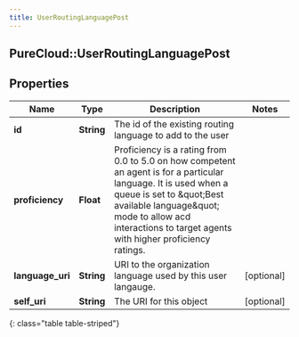 ```yaml
---
title: UserRoutingLanguagePost
---
```

## PureCloud::UserRoutingLanguagePost

## Properties

|Name | Type | Description | Notes|
|------------ | ------------- | ------------- | -------------|
| **id** | **String** | The id of the existing routing language to add to the user | |
| **proficiency** | **Float** | Proficiency is a rating from 0.0 to 5.0 on how competent an agent is for a particular language. It is used when a queue is set to \&quot;Best available language\&quot; mode to allow acd interactions to target agents with higher proficiency ratings. | |
| **language_uri** | **String** | URI to the organization language used by this user langauge. | [optional] |
| **self_uri** | **String** | The URI for this object | [optional] |
{: class="table table-striped"}


